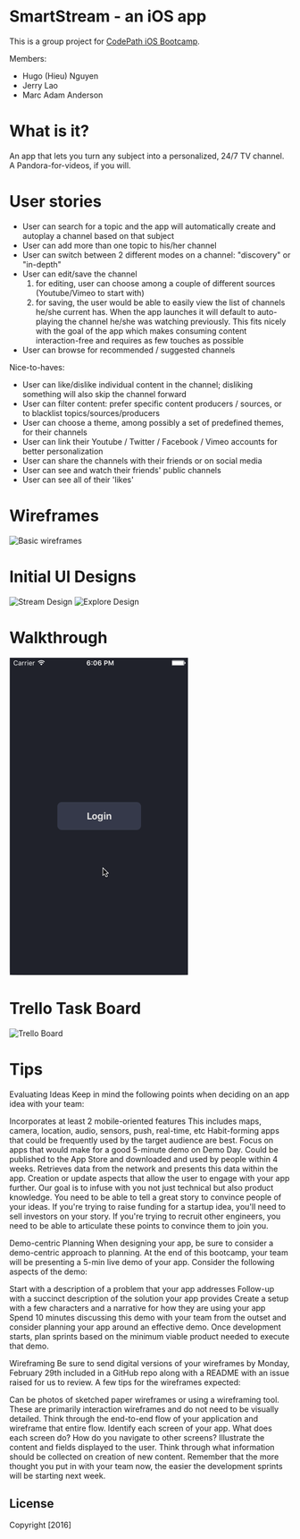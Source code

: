 # SmartStream - an iOS app

This is a group project for [CodePath iOS Bootcamp](http://courses.codepath.com/courses/intro_to_ios).

Members:

- Hugo (Hieu) Nguyen
- Jerry Lao
- Marc Adam Anderson

# What is it?
An app that lets you turn any subject into a personalized, 24/7 TV channel. A Pandora-for-videos, if you will.

# User stories

- User can search for a topic and the app will automatically create and autoplay a channel based on that subject
- User can add more than one topic to his/her channel
- User can switch between 2 different modes on a channel: "discovery" or "in-depth"
- User can edit/save the channel
  1. for editing, user can choose among a couple of different sources (Youtube/Vimeo to start with)
  2. for saving, the user would be able to easily view the list of channels he/she current has. When the app launches it will default to auto-playing the channel he/she was watching previously. This fits nicely with the goal of the app which makes consuming content interaction-free and requires as few touches as possible
- User can browse for recommended / suggested channels

Nice-to-haves:

- User can like/dislike individual content in the channel; disliking something will also skip the channel forward
- User can filter content: prefer specific content producers / sources,  or to blacklist topics/sources/producers
- User can choose a theme, among possibly a set of predefined themes, for their channels
- User can link their Youtube / Twitter / Facebook / Vimeo accounts for better personalization
- User can share the channels with their friends or on social media
- User can see and watch their friends' public channels
- User can see all of their 'likes'

# Wireframes

![Basic wireframes](/WireframesSmartStream.png?raw=true "Basic wireframes")

# Initial UI Designs

![Stream Design](Streams.png "Stream Design") ![Explore Design](ExploreSF.png "Explore Design")

# Walkthrough

![SmartStream Walkthrough](SmartWalkthrough.gif "SmartStream Walkthrough")

# Trello Task Board

![Trello Board](Trello.png "Trello Board")

# Tips

Evaluating Ideas
Keep in mind the following points when deciding on an app idea with your team:

Incorporates at least 2 mobile-oriented features
This includes maps, camera, location, audio, sensors, push, real-time, etc
Habit-forming apps that could be frequently used by the target audience are best.
Focus on apps that would make for a good 5-minute demo on Demo Day.
Could be published to the App Store and downloaded and used by people within 4 weeks.
Retrieves data from the network and presents this data within the app.
Creation or update aspects that allow the user to engage with your app further.
Our goal is to infuse with you not just technical but also product knowledge. You need to be able to tell a great story to convince people of your ideas. If you're trying to raise funding for a startup idea, you'll need to sell investors on your story. If you're trying to recruit other engineers, you need to be able to articulate these points to convince them to join you.

Demo-centric Planning
When designing your app, be sure to consider a demo-centric approach to planning. At the end of this bootcamp, your team will be presenting a 5-min live demo of your app. Consider the following aspects of the demo:

Start with a description of a problem that your app addresses
Follow-up with a succinct description of the solution your app provides
Create a setup with a few characters and a narrative for how they are using your app
Spend 10 minutes discussing this demo with your team from the outset and consider planning your app around an effective demo. Once development starts, plan sprints based on the minimum viable product needed to execute that demo.

Wireframing
Be sure to send digital versions of your wireframes by Monday, February 29th included in a GitHub repo along with a README with an issue raised for us to review. A few tips for the wireframes expected:

Can be photos of sketched paper wireframes or using a wireframing tool.
These are primarily interaction wireframes and do not need to be visually detailed.
Think through the end-to-end flow of your application and wireframe that entire flow.
Identify each screen of your app. What does each screen do? How do you navigate to other screens?
Illustrate the content and fields displayed to the user.
Think through what information should be collected on creation of new content.
Remember that the more thought you put in with your team now, the easier the development sprints will be starting next week.

## License

Copyright [2016]